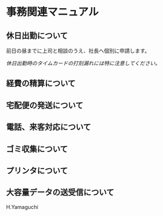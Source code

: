 # 事務関連マニュアル
## 休日出勤について
前日の昼までに上司と相談のうえ、社長へ個別に申請します。

*休日出勤時のタイムカードの打刻漏れには特に注意してください。*
## 経費の精算について
## 宅配便の発送について
## 電話、来客対応について
## ゴミ収集について
## プリンタについて
## 大容量データの送受信について
H.Yamaguchi
